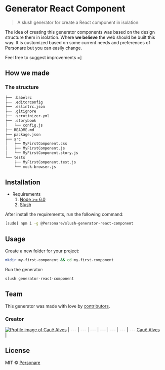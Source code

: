 # Generator React Component

> A slush generator for create a React component in isolation

The idea of creating this generator components was based on the design structure them in isolation. Where **we believe** the web should be built this way. It is customized based on some current needs and preferences of Personare but you can easily change. 

Feel free to suggest improvements =]

## How we made

### The structure

```bash
├── .babelrc
├── .editorconfig
├── .eslintrc.json
├── .gitignore
├── .scrutinizer.yml
├── .storybook
│   └── config.js
├── README.md
├── package.json
├── src
│   ├── MyFirstComponent.css
│   ├── MyFirstComponent.js
│   └── MyFirstComponent.story.js
└── tests
    ├── MyFirstComponent.test.js
    └── mock-browser.js
```

## Installation

- Requirements
  1. [Node >= 6.0](https://nodejs.org/en/)
  2. [Slush](http://slushjs.github.io/#/)

After install the requirements, run the following command:

```bash
[sudo] npm i -g @Personare/slush-generator-react-component
```

## Usage

Create a new folder for your project:
```bash
mkdir my-first-component && cd my-first-component
```

Run the generator:
```bash
slush generator-react-component
```

## Team

This generator was made with love by [contributors](https://github.com/Personare/generator-react-component/graphs/contributors).

### Creator

[![Profile image of Cauê Alves](https://s.gravatar.com/avatar/00ef47231ad53e5a68e4524bfdb0ecf2?s=70)](https://github.com/cauealves) |
--- | --- | --- | --- | --- | --- | ---
[Cauê Alves](https://github.com/cauealves) |

## License

MIT © [Personare](http://www.personare.com.br)
